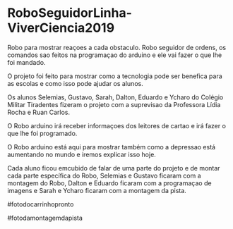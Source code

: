 # RoboSeguidorLinha-ViverCiencia2019
Robo para mostrar reaçoes a cada obstaculo.
Robo seguidor de ordens, os comandos sao feitos na programaçao do arduino e ele vai fazer o que lhe foi mandado.

O projeto foi feito para mostrar como a tecnologia pode ser benefica para as escolas e como isso pode ajudar os alunos.

Os alunos Selemias, Gustavo, Sarah, Dalton, Eduardo e Ycharo do Colégio Militar Tiradentes fizeram o projeto com a suprevisao da Professora Lídia Rocha e Ruan Carlos.

O Robo arduino irá receber informaçoes dos leitores de cartao e irá fazer o que lhe foi programado.

O Robo arduino está aqui para mostrar também como a depressao está aumentando no mundo e iremos explicar isso hoje.

Cada aluno ficou emcubido de falar de uma parte do projeto e de montar cada parte específica do Robo, Selemias e Gustavo ficaram com a montagem do Robo, Dalton e Eduardo ficaram com a programaçao de imagens e Sarah e Ycharo ficaram com a montagem da pista.

#fotodocarrinhopronto

#fotodamontagemdapista


